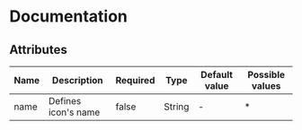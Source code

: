 # Documentation

## Attributes

| Name | Description | Required | Type | Default value | Possible values |
| --- | --- | --- | --- | --- | --- |
| name | Defines icon's name |  false | String | - | * |